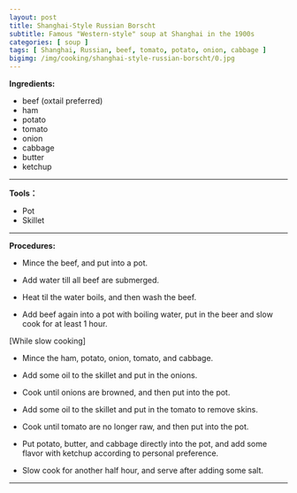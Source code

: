 ```yaml
---
layout: post
title: Shanghai-Style Russian Borscht
subtitle: Famous "Western-style" soup at Shanghai in the 1900s
categories: [ soup ]
tags: [ Shanghai, Russian, beef, tomato, potato, onion, cabbage ]
bigimg: /img/cooking/shanghai-style-russian-borscht/0.jpg
---
```


**Ingredients:**

- beef (oxtail preferred)
- ham
- potato
- tomato
- onion
- cabbage
- butter
- ketchup

---

**Tools：**

- Pot
- Skillet

---

**Procedures:**

- Mince the beef, and put into a pot.

- Add water till all beef are submerged.

- Heat til the water boils, and then wash the beef.

- Add beef again into a pot with boiling water, put in the beer and slow cook for at least 1 hour.

[While slow cooking]

- Mince the ham, potato, onion, tomato, and cabbage.

- Add some oil to the skillet and put in the onions.

- Cook until onions are browned, and then put into the pot.

- Add some oil to the skillet and put in the tomato to remove skins.

- Cook until tomato are no longer raw, and then put into the pot.

- Put potato, butter, and cabbage directly into the pot, and add some flavor with ketchup according to personal preference.

- Slow cook for another half hour, and serve after adding some salt.

---